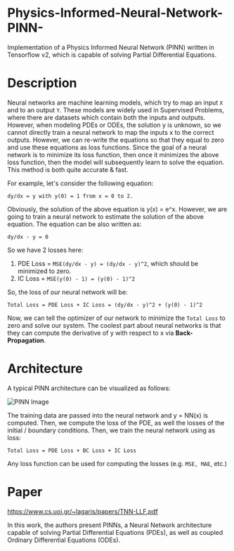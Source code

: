 # Physics-Informed-Neural-Network-PINN-
Implementation of a Physics Informed Neural Network (PINN) written in Tensorflow v2, which is capable of solving Partial Differential Equations.

# Description

Neural networks are machine learning models, which try to map an input `X` and to an output `Y`. These models are widely used in Supervised Problems, where there are datasets which contain both the inputs and outputs. However, when modeling PDEs or ODEs, the solution y is unknown, so we cannot directly train a neural network to map the inputs x to the correct outputs. However, we can re-write the equations so that they equal to zero and use these equations as loss functions. Since the goal of a neural network is to minimize its loss function, then once it minimizes the above loss function, then the model will subsequently learn to solve the equation. This method is both quite accurate & fast. 

For example, let's consider the following equation:

`dy/dx = y with y(0) = 1 from x = 0 to 2.`

Obviously, the solution of the above equation is y(x) = e^x. However, we are going to train a neural network to estimate the solution of the above equation. The equation can be also written as:

`dy/dx - y = 0`

So we have 2 losses here:

1. PDE Loss = `MSE(dy/dx - y) = (dy/dx - y)^2`, which should be minimized to zero.
2. IC Loss = `MSE(y(0) - 1) = (y(0) - 1)^2`

So, the loss of our neural network will be:

`Total Loss = PDE Loss + IC Loss = (dy/dx - y)^2 + (y(0) - 1)^2`

Now, we can tell the optimizer of our network to minimize the `Total Loss` to zero and solve our system. The coolest part about neural networks is that they can compute the derivative of y with respect to x via **Back-Propagation**.

# Architecture

A typical PINN architecture can be visualized as follows:

![PINN Image](https://github.com/kochlisGit/Physics-Informed-Neural-Network-PINN-/blob/main/pinn_arch.png)

The training data are passed into the neural network and y = NN(x) is computed. Then, we compute the loss of the PDE, as well the losses of the initial / boundary conditions. Then, we train the neural network using as loss:

`Total Loss = PDE Loss + BC Loss + IC Loss`

Any loss function can be used for computing the losses (e.g. `MSE, MAE`, etc.)

# Paper
https://www.cs.uoi.gr/~lagaris/papers/TNN-LLF.pdf

In this work, the authors present PINNs, a Neural Network architecture capable of solving Partial Differential Equations (PDEs), as well as coupled Ordinary Differential Equations (ODEs).


